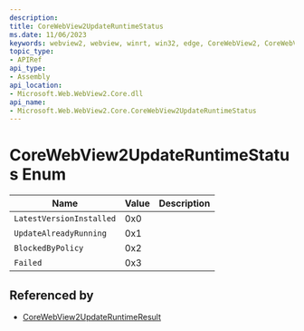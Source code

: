 ```yaml
---
description: 
title: CoreWebView2UpdateRuntimeStatus
ms.date: 11/06/2023
keywords: webview2, webview, winrt, win32, edge, CoreWebView2, CoreWebView2Controller, browser control, edge html, CoreWebView2UpdateRuntimeStatus
topic_type:
- APIRef
api_type:
- Assembly
api_location:
- Microsoft.Web.WebView2.Core.dll
api_name:
- Microsoft.Web.WebView2.Core.CoreWebView2UpdateRuntimeStatus
---
```


# CoreWebView2UpdateRuntimeStatus Enum

| Name |  Value | Description |
|--|--|--|
|`LatestVersionInstalled` | 0x0  |  |
|`UpdateAlreadyRunning` | 0x1  |  |
|`BlockedByPolicy` | 0x2  |  |
|`Failed` | 0x3  |  |


## Referenced by

- [CoreWebView2UpdateRuntimeResult](corewebview2updateruntimeresult.md)
